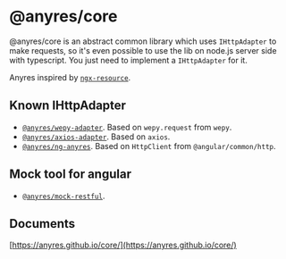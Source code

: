 # @anyres/core
@anyres/core is an abstract common library which uses `IHttpAdapter` to make requests, so it's even possible to use the lib on node.js server side with typescript. You just need to implement a `IHttpAdapter` for it.

Anyres inspired by [`ngx-resource`](https://github.com/troyanskiy/ngx-resource-core).

## Known IHttpAdapter

* [`@anyres/wepy-adapter`](https://github.com/anyres/wepy-adapter). Based on `wepy.request` from `wepy`.
* [`@anyres/axios-adapter`](https://github.com/anyres/axios-adapter). Based on `axios`. 
* [`@anyres/ng-anyres`](https://github.com/anyres/ng-anyres). Based on `HttpClient` from `@angular/common/http`.

## Mock tool for angular

* [`@anyres/mock-restful`](https://github.com/anyres/mock-restful).

## Documents
[https://anyres.github.io/core/](https://anyres.github.io/core/)
